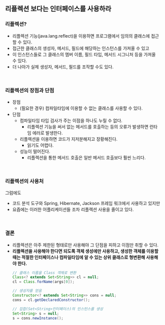 ## 리플렉션 보다는 인터페이스를 사용하라

### 리플렉션?
* 리플렉션 기능(java.lang.reflect)을 이용하면 프로그램에서 임의의 클래스에 접근할 수 있다.
* 접근한 클래스의 생성자, 메서드, 필드에 해당하는 인스턴스를 가져올 수 있고
* 이 인스턴스들로 그 클래스의 멤버 이름, 필드 타입, 메서드 시그니처 등을 가져올 수 있다.
* 더 나아가 실제 생성자, 메서드, 필드를 조작할 수도 있다.
<br>

### 리플렉션의 장점과 단점
* 장점
  * (필요한 경우) 컴파일타임에 이용할 수 없는 클래스를 사용할 수 있다.
* 단점
  * 컴파일타임 타입 검사가 주는 이점을 하나도 누릴 수 없다.
    * 리플렉션 기능을 써서 없는 메서드를 호출하는 등의 오류가 발생하면 런타임 에러로 발생한다.
  * 리플렉션을 이용하면 코드가 지저분해지고 장황해진다.
    * 읽기도 어렵다.
  * 성능이 떨어진다.
    * 리플렉션을 통한 메서드 호출은 일반 메서드 호출보다 훨씬 느리다.
<br>

### 리플렉션의 사용처
그럼에도
* 코드 분석 도구와 Spring, Hibernate, Jackson 프레임 워크에서 사용하고 있지만
* 요즘에는 이러한 어플리케이션들 조차 리플렉션 사용을 줄이고 있다.
<br>

### 결론
* 리플렉션은 아주 제한된 형태로만 사용해야 그 단점을 피하고 이점만 취할 수 있다.
* **리플렉션을 사용해야 한다면 되도록 객체 생성에만 사용하고, 생성한 객체를 이용할 때는 적절한 인터페이스나 컴파일타임에 알 수 있는 상위 클래스로 형변환해 사용해야 한다.**
  ```java
  // 클래스 이름을 Class 객체로 변환
  Class<? extends Set<String>> cl = null;
  cl = Class.forName(args[0]);
  
  // 생성자를 얻음
  Constructor<? extends Set<String>> cons = null;
  cons = cl.getDeclaredConstructor();
  
  // 집합(Set<String>인터페이스)의 인스턴스를 생성
  Set<String> s = null;
  s = cons.newInstance();
  ```
